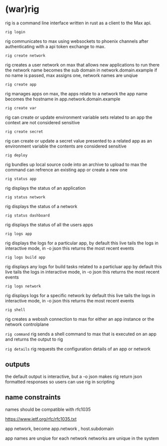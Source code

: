 # (war)rig 

rig is a command line interface written in rust as a client to the Max api.

`rig login`

rig communicates to max using websockets to phoenix channels after authenticating with a api token exchange to max.

`rig create network`

rig creates a user network on max that allows new applications to run there
the network name becomes the sub domain in network.domain.example
if no name is passed, max assigns one, network names are unqiue

`rig create app`

rig manages apps on max, the apps relate to a network
the app name becomes the hostname in app.network.domain.example

`rig create var`

rig can create or update environment variable sets related to an app the context are not considered sensitive

`rig create secret`

rig can create or update a secret value presented to a related app as an environment variable the contents are considered sensitive 

`rig deploy`

rig bundles up local source code into an archive to upload to max
the command can refrence an existing app or create a new one

`rig status app`

rig displays the status of an application

`rig status network`

rig displays the status of a network

`rig status dashboard`

rig displays the status of all the users apps

`rig logs app`
 
rig displays the logs for a particular app, by default this live tails the logs in interactive mode, in -o json this returns the most recent events

`rig logs build app`

rig displays any logs for build tasks related to a particluar app
by default this live tails the logs in interactive mode, in -o json this returns the most recent events

`rig logs network`

rig displays logs for a specific network 
by default this live tails the logs in interactive mode, in -o json this returns the most recent events

`rig shell`

rig creates a webssh connection to max for either an app instance or the network controlplane

`rig command`
rig sends a shell command to max that is executed on an app and returns the output to rig

`rig details`
rig requests the configuration details of an app or network


## outputs
the default output is interactive, but a -o json makes rig return json formatted responses so users can use rig in scripting

## name constraints
names should be compatible with rfc1035

https://www.ietf.org/rfc/rfc1035.txt

app network, become app.network , host.subdomain

app names are unqiue for each network
networks are unique in the system



